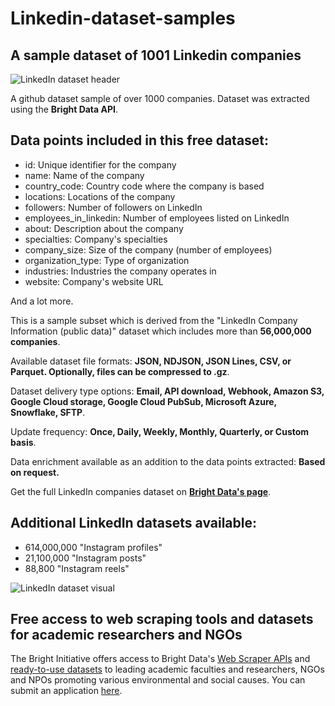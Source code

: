 # Linkedin-dataset-samples

<h2>A sample dataset of 1001 Linkedin companies</h2>

![LinkedIn dataset header](https://github.com/luminati-io/Instagram-dataset-samples/blob/main/Instagram%20Datasets.png)

A github dataset sample of over 1000 companies. Dataset was extracted using the <b>Bright Data API</b>.

<h2>Data points included in this free dataset:</h2>

* id: Unique identifier for the company
* name: Name of the company
* country_code: Country code where the company is based
* locations: Locations of the company
* followers: Number of followers on LinkedIn
* employees_in_linkedin: Number of employees listed on LinkedIn
* about: Description about the company
* specialties: Company's specialties
* company_size: Size of the company (number of employees)
* organization_type: Type of organization
* industries: Industries the company operates in
* website: Company's website URL

And a lot more.

This is a sample subset which is derived from the "LinkedIn Company Information (public data)"
dataset which includes more than <b>56,000,000 companies</b>.

Available dataset file formats: <b>JSON, NDJSON, JSON Lines, CSV, or Parquet. Optionally, files can be compressed to .gz</b>.

Dataset delivery type options: <b>Email, API download, Webhook, Amazon S3, Google Cloud storage, Google Cloud PubSub, Microsoft Azure, Snowflake, SFTP</b>.

Update frequency: <b>Once, Daily, Weekly, Monthly, Quarterly, or Custom basis</b>.

Data enrichment available as an addition to the data points extracted: <b>Based on request.</b>

Get the full LinkedIn companies dataset on <b>[Bright Data's page](https://brightdata.com/products/datasets/linkedin/company)</b>.

<h2>Additional LinkedIn datasets available:</h2>

*   614,000,000 "Instagram profiles" 
*   21,100,000 "Instagram posts"
*   88,800 "Instagram reels"

![LinkedIn dataset visual](https://github.com/luminati-io/Instagram-dataset-samples/blob/main/ig_dataset.PNG)

<h2>Free access to web scraping tools and datasets for academic researchers and NGOs</h2>

The Bright Initiative offers access to Bright Data's [Web Scraper APIs](https://brightdata.com/products/web-scraper) and [ready-to-use datasets](https://brightdata.com/products/datasets) to leading academic faculties and researchers, NGOs and NPOs promoting various environmental and social causes. You can submit an application [here](https://brightinitiative.com).
